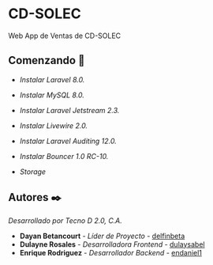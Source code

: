 # CD-SOLEC

Web App de Ventas de CD-SOLEC

## Comenzando 🚀

* _Instalar Laravel 8.0._
* _Instalar MySQL 8.0._
* _Instalar Laravel Jetstream 2.3._
* _Instalar Livewire 2.0._
* _Instalar Laravel Auditing 12.0._
* _Instalar Bouncer 1.0 RC-10._

* _Storage_

## Autores ✒️

_Desarrollado por Tecno D 2.0, C.A._

* **Dayan Betancourt** - *Líder de Proyecto* - [delfinbeta](https://github.com/delfinbeta)
* **Dulayne Rosales** - *Desarrolladora Frontend* - [dulaysabel](https://github.com/dulaysabel)
* **Enrique Rodriguez** - *Desarrollador Backend* - [endaniel1](https://github.com/endaniel1)